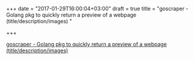 +++
date = "2017-01-29T16:00:04+03:00"
draft = true
title = "goscraper - Golang pkg to quickly return a preview of a webpage (title/description/images) "

+++

<p><a href="https://t.co/wNdHMI5MOh">goscraper - Golang pkg to quickly return a preview of a webpage (title/description/images) </a></p>
